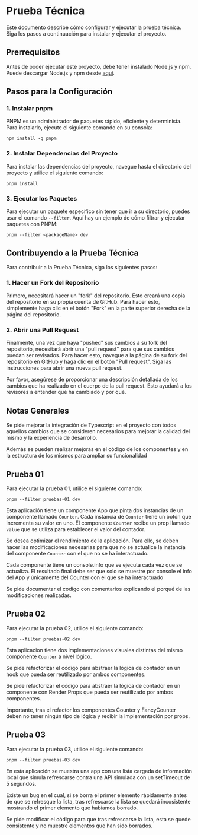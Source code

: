 # Prueba Técnica

Este documento describe cómo configurar y ejecutar la prueba técnica. Siga los pasos a continuación para instalar y ejecutar el proyecto.

## Prerrequisitos

Antes de poder ejecutar este proyecto, debe tener instalado Node.js y npm. Puede descargar Node.js y npm desde [aquí](https://nodejs.org/).

## Pasos para la Configuración

### 1. Instalar pnpm

PNPM es un administrador de paquetes rápido, eficiente y determinista. Para instalarlo, ejecute el siguiente comando en su consola:

```shell
npm install -g pnpm
```

### 2. Instalar Dependencias del Proyecto

Para instalar las dependencias del proyecto, navegue hasta el directorio del proyecto y utilice el siguiente comando:

```shell
pnpm install
```

### 3. Ejecutar los Paquetes

Para ejecutar un paquete específico sin tener que ir a su directorio, puedes usar el comando `--filter`. Aquí hay un ejemplo de cómo filtrar y ejecutar paquetes con PNPM:

```shell
pnpm --filter <packageName> dev 
```

## Contribuyendo a la Prueba Técnica

Para contribuir a la Prueba Técnica, siga los siguientes pasos:

### 1. Hacer un Fork del Repositorio

Primero, necesitará hacer un "fork" del repositorio. Esto creará una copia del repositorio en su propia cuenta de GitHub. Para hacer esto, simplemente haga clic en el botón "Fork" en la parte superior derecha de la página del repositorio.

### 2. Abrir una Pull Request

Finalmente, una vez que haya "pushed" sus cambios a su fork del repositorio, necesitará abrir una "pull request" para que sus cambios puedan ser revisados. Para hacer esto, navegue a la página de su fork del repositorio en GitHub y haga clic en el botón "Pull request". Siga las instrucciones para abrir una nueva pull request.

Por favor, asegúrese de proporcionar una descripción detallada de los cambios que ha realizado en el cuerpo de la pull request. Esto ayudará a los revisores a entender qué ha cambiado y por qué.

## Notas Generales
Se pide mejorar la integración de Typescript en el proyecto con todos aquellos cambios que se consideren necesarios para
mejorar la calidad del mismo y la experiencia de desarrollo.

Además se pueden realizar mejoras en el código de los componentes y en la estructura de los mismos para ampliar su funcionalidad

## Prueba 01

Para ejecutar la prueba 01, utilice el siguiente comando:

```shell
pnpm --filter pruebas-01 dev
```

Esta aplicación tiene un componente App que pinta dos instancias de un componente llamado `Counter`.
Cada instancia de `Counter` tiene un botón que incrementa su valor en uno. El componente `Counter` recibe un
prop llamado `value` que se utiliza para establecer el valor del contador.

Se desea optimizar el rendimiento de la aplicación. Para ello, se deben hacer las modificaciones necesarias
para que no se actualice la instancia del componente `Counter` con el que no se ha interactuado.

Cada componente tiene un console.info que se ejecuta cada vez que se actualiza. El resultado final debe ser
que solo se muestre por console el info del App y únicamente del Counter con el que se ha interactuado

Se pide documentar el codigo con comentarios explicando el porqué de las modificaciones realizadas.

## Prueba 02

Para ejecutar la prueba 02, utilice el siguiente comando:

```shell
pnpm --filter pruebas-02 dev
```

Esta aplicacion tiene dos implementaciones visuales distintas del mismo componente `Counter` a nivel lógico.

Se pide refactorizar el código para abstraer la lógica de contador en un hook que pueda ser reutilizado por ambos componentes.

Se pide refactorizar el código para abstraer la lógica de contador en un componente con Render Props que pueda ser reutilizado por ambos componentes.

Importante, tras el refactor los componentes Counter y FancyCounter deben no tener ningún tipo de lógica y recibir la implementación por props.

## Prueba 03

Para ejecutar la prueba 03, utilice el siguiente comando:

```shell
pnpm --filter pruebas-03 dev
```

En esta aplicación se muestra una app con una lista cargada de información local que simula refrescarse contra una API
simulada con un setTimeout de 5 segundos.

Existe un bug en el cual, si se borra el primer elemento rápidamente antes de que se refresque la lista, tras refrescarse
la lista se quedará incosistente mostrando el primer elemento que habíamos borrado.

Se pide modificar el código para que tras refrescarse la lista, esta se quede consistente y no muestre elementos que han sido borrados.
